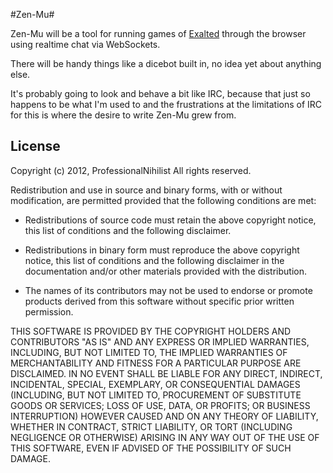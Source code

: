 #Zen-Mu#

Zen-Mu will be a tool for running games of [Exalted](http://en.wikipedia.org/wiki/Exalted) through the browser using realtime chat via WebSockets.   

There will be handy things like a dicebot built in, no idea yet about anything else. 

It's probably going to look and behave a bit like IRC, because that just so happens to be what I'm used to and the frustrations at the limitations of IRC for this is where the desire to write Zen-Mu grew from.

## License

Copyright (c) 2012, ProfessionalNihilist
All rights reserved.

Redistribution and use in source and binary forms, with or without
modification, are permitted provided that the following conditions are met:

*   Redistributions of source code must retain the above copyright notice,
    this list of conditions and the following disclaimer.
    
*   Redistributions in binary form must reproduce the above copyright notice,
    this list of conditions and the following disclaimer in the documentation
    and/or other materials provided with the distribution.
    
*   The names of its contributors may not be used to endorse or promote
    products derived from this software without specific prior written
    permission.

THIS SOFTWARE IS PROVIDED BY THE COPYRIGHT HOLDERS AND CONTRIBUTORS "AS IS" AND
ANY EXPRESS OR IMPLIED WARRANTIES, INCLUDING, BUT NOT LIMITED TO, THE IMPLIED
WARRANTIES OF MERCHANTABILITY AND FITNESS FOR A PARTICULAR PURPOSE ARE
DISCLAIMED. IN NO EVENT SHALL <COPYRIGHT HOLDER> BE LIABLE FOR ANY
DIRECT, INDIRECT, INCIDENTAL, SPECIAL, EXEMPLARY, OR CONSEQUENTIAL DAMAGES
(INCLUDING, BUT NOT LIMITED TO, PROCUREMENT OF SUBSTITUTE GOODS OR SERVICES;
LOSS OF USE, DATA, OR PROFITS; OR BUSINESS INTERRUPTION) HOWEVER CAUSED AND
ON ANY THEORY OF LIABILITY, WHETHER IN CONTRACT, STRICT LIABILITY, OR TORT
(INCLUDING NEGLIGENCE OR OTHERWISE) ARISING IN ANY WAY OUT OF THE USE OF THIS
SOFTWARE, EVEN IF ADVISED OF THE POSSIBILITY OF SUCH DAMAGE.
